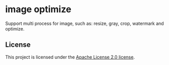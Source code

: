 # image optimize

Support multi process for image, such as: resize, gray, crop, watermark and optimize.


## License

This project is licensed under the [Apache License 2.0 license].

[Apache License 2.0 license]: https://github.com/vicanso/imageoptimize/blob/main/LICENSE
